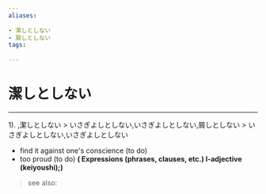 ```yaml
---
aliases:
    
- 潔しとしない
- 屑しとしない
tags:
    
---
```


# 潔しとしない
---
1).
,潔しとしない > いさぎよしとしない,いさぎよしとしない,屑しとしない > いさぎよしとしない,いさぎよしとしない

- find it against one's conscience (to do)
- too proud (to do)
**( Expressions (phrases, clauses, etc.) I-adjective (keiyoushi);)**
> see also: 
            